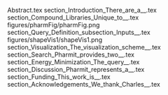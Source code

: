 Abstract.tex
section_Introduction_There_are_a__.tex
section_Compound_Libraries_Unique_to__.tex
figures/pharmFig/pharmFig.png
section_Query_Definition_subsection_Inputs__.tex
figures/shapeVis1/shapeVis1.png
section_Visualization_The_visualization_scheme__.tex
section_Search_Pharmit_provides_two__.tex
section_Energy_Minimization_The_query__.tex
section_Discussion_Pharmit_represents_a__.tex
section_Funding_This_work_is__.tex
section_Acknowledgements_We_thank_Charles__.tex